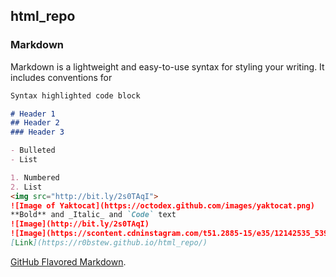## html_repo
### Markdown

Markdown is a lightweight and easy-to-use syntax for styling your writing. It includes conventions for

```markdown
Syntax highlighted code block

# Header 1
## Header 2
### Header 3

- Bulleted
- List

1. Numbered
2. List
<img src="http://bit.ly/2s0TAqI">
![Image of Yaktocat](https://octodex.github.com/images/yaktocat.png)
**Bold** and _Italic_ and `Code` text
![Image](http://bit.ly/2s0TAqI)
![Image](https://scontent.cdninstagram.com/t51.2885-15/e35/12142535_539874242830011_568006861_n.jpg)
[Link](https://r0bstew.github.io/html_repo/)

```

[GitHub Flavored Markdown](https://guides.github.com/features/mastering-markdown/).
